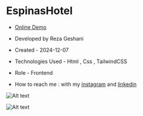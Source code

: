 # EspinasHotel

- [Online Demo](https://rezageshaniweb.github.io/EspinasHotel/)
  
- Developed by Reza Geshani

- Created - 2024-12-07

- Technologies Used - Html , Css , TailwindCSS

- Role - Frontend

- How to reach me : with my [instagram](https://www.instagram.com/rezageshani_web) and [linkedin](http://www.linkedin.com/in/reza-geshani-web)


![Alt text](https://github.com/user-attachments/assets/241ee789-0211-4f36-9eaf-13ca641bdac1)


![Alt text](https://github.com/user-attachments/assets/e7a8b0d6-3f61-470f-bba2-10b10e3d4911)
